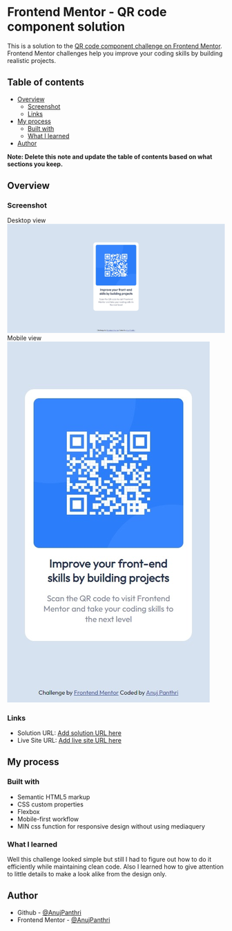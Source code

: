 # Frontend Mentor - QR code component solution

This is a solution to the [QR code component challenge on Frontend Mentor](https://www.frontendmentor.io/challenges/qr-code-component-iux_sIO_H). Frontend Mentor challenges help you improve your coding skills by building realistic projects. 

## Table of contents

- [Overview](#overview)
  - [Screenshot](#screenshot)
  - [Links](#links)
- [My process](#my-process)
  - [Built with](#built-with)
  - [What I learned](#what-i-learned)
- [Author](#author)

**Note: Delete this note and update the table of contents based on what sections you keep.**

## Overview

### Screenshot

Desktop view
![see](./screenshots/desktop.jpeg)
Mobile view
![](./screenshots/iphone_se.jpeg)

### Links

- Solution URL: [Add solution URL here](https://your-solution-url.com)
- Live Site URL: [Add live site URL here](https://your-live-site-url.com)

## My process

### Built with

- Semantic HTML5 markup
- CSS custom properties
- Flexbox
- Mobile-first workflow
- MIN css function for responsive design without using mediaquery

### What I learned

Well this challenge looked simple but still I had to figure out how to do it efficiently while maintaining clean code. Also I learned how to give attention to little details to make a look alike from the design only.


## Author

- Github - [@AnujPanthri](https://github.com/AnujPanthri)
- Frontend Mentor - [@AnujPanthri](https://www.frontendmentor.io/profile/AnujPanthri)